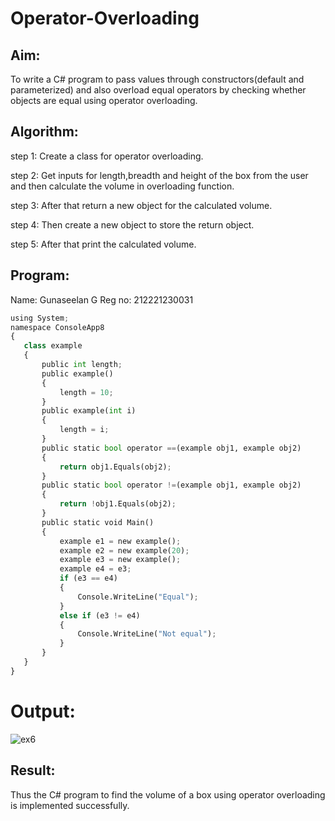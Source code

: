 # Operator-Overloading

## Aim:
 To write a C# program to pass values through constructors(default and parameterized) and also overload equal operators by checking whether objects are equal using operator overloading. 
 
 ## Algorithm:
step 1: Create a class for operator overloading.

step 2: Get inputs for length,breadth and height of the box from the user and then calculate the volume in overloading function.

step 3: After that return a new object for the calculated volume.

step 4: Then create a new object to store the return object.

step 5: After that print the calculated volume.
 
 
 ## Program:
 Name: Gunaseelan G
 Reg no: 212221230031

 ```python
using System;
namespace ConsoleApp8
{
    class example
    {
        public int length;
        public example()
        {
            length = 10;
        }
        public example(int i)
        {
            length = i;
        }
        public static bool operator ==(example obj1, example obj2)
        {
            return obj1.Equals(obj2);
        }
        public static bool operator !=(example obj1, example obj2)
        {
            return !obj1.Equals(obj2);
        }
        public static void Main()
        {
            example e1 = new example();
            example e2 = new example(20);
            example e3 = new example();
            example e4 = e3;
            if (e3 == e4)
            {
                Console.WriteLine("Equal");
            }
            else if (e3 != e4)
            {
                Console.WriteLine("Not equal");
            }
        }
    }
}
```
 
 # Output:
 ![ex6](https://github.com/Guru-Guna/Operator-Overloading/assets/93427255/5049a703-9e20-46b1-a1dc-163062ad0a48)


 ## Result:
 Thus the C# program to find the volume of a box using operator overloading is implemented successfully.
